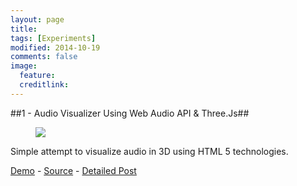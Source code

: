 ```yaml
---
layout: page
title: 
tags: [Experiments]
modified: 2014-10-19
comments: false
image:
  feature: 
  creditlink: 
---
```



##1 - Audio Visualizer Using Web Audio API & Three.Js##
<figure>
	<a href="http://raathigesh.com/images/Lab/1%20Audio%20Visualizer.png"><img src="http://raathigesh.com/images/Lab/1%20Audio%20Visualizer.png"></a>
</figure>
Simple attempt to visualize audio in 3D using HTML 5 technologies.

[Demo](http://html5audiovisualizer.azurewebsites.net/) - [Source](https://github.com/Raathigesh/HTML5AudioVisualizer) - [Detailed Post](http://raathigesh.com/Audio%20Visualization%20with%20Web%20Audio%20and%20Three%20JS/)